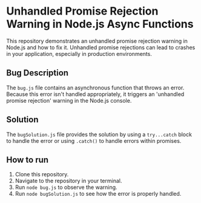 # Unhandled Promise Rejection Warning in Node.js Async Functions

This repository demonstrates an unhandled promise rejection warning in Node.js and how to fix it.  Unhandled promise rejections can lead to crashes in your application, especially in production environments.

## Bug Description

The `bug.js` file contains an asynchronous function that throws an error. Because this error isn't handled appropriately, it triggers an 'unhandled promise rejection' warning in the Node.js console.

## Solution

The `bugSolution.js` file provides the solution by using a `try...catch` block to handle the error or using `.catch()` to handle errors within promises.

## How to run

1. Clone this repository.
2. Navigate to the repository in your terminal.
3. Run `node bug.js` to observe the warning.
4. Run `node bugSolution.js` to see how the error is properly handled.